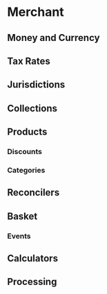 # Merchant

## Money and Currency

## Tax Rates

## Jurisdictions

## Collections

## Products

### Discounts

### Categories

## Reconcilers

## Basket

### Events

## Calculators

## Processing
